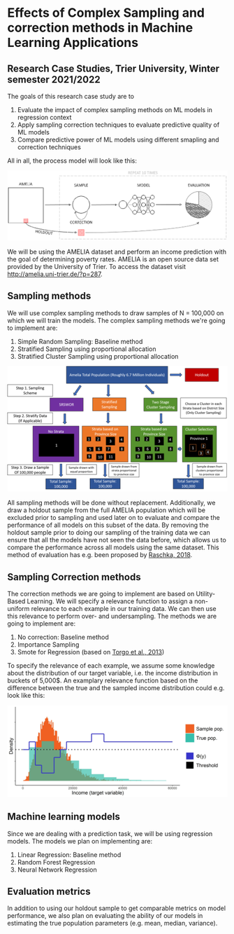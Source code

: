 # Effects of Complex Sampling and correction methods in Machine Learning Applications
## Research Case Studies, Trier University, Winter semester 2021/2022

The goals of this research case study are to

1. Evaluate the impact of complex sampling methods on ML models in regression context
2. Apply sampling correction techniques to evaluate predictive quality of ML models
3. Compare predictive power of ML models using different smapling and correction techniques

All in all, the process model will look like this: 

![Process model illustrating the intended work flow.](/media/readme_proc_model.png)

We will be using the AMELIA dataset and perform an income prediction with the goal of determining poverty rates. AMELIA is an open source data set provided by the University of Trier. To access the dataset visit http://amelia.uni-trier.de/?p=287.

## Sampling methods

We will use complex sampling methods to draw samples of N = 100,000 on which we will train the models. The complex sampling methods we're going to implement are: 

1. Simple Random Sampling: Baseline method
2. Stratified Sampling using proportional allocation
3. Stratified Cluster Sampling using proportional allocation

![Illustration of our used sampling schemes](media/readme_sampling_methods.png)

All sampling methods will be done without replacement. Additionally, we draw a holdout sample from the full AMELIA population which will be excluded prior to sampling and used later on to evaluate and compare the performance of all models on this subset of the data. By removing the holdout sample prior to doing our sampling of the training data we can ensure that all the models have not seen the data before, which allows us to compare the performance across all models using the same dataset. This method of evaluation has e.g. been proposed by [Raschka, 2018](https://arxiv.org/abs/1811.12808).

## Sampling Correction methods

The correction methods we are going to implement are based on Utility-Based Learning. We will specify a relevance function to assign a non-uniform relevance to each example in our training data. We can then use this relevance to perform over- and undersampling. The methods we are going to implement are: 

1. No correction: Baseline method
2. Importance Sampling
3. Smote for Regression (based on [Torgo et al., 2013](https://doi.org/10.1007/978-3-642-40669-0_3))

To specify the relevance of each example, we assume some knowledge about the distribution of our target variable, i.e. the income distribution in buckets of 5,000$. An examplary relevance function based on the difference between the true and the sampled income distribution could e.g. look like this: 

![Exemplary illustration of a relevance function based on difference between true and sampled income distribution](media/readme_correction_relevance.jpg)
## Machine learning models

Since we are dealing with a prediction task, we will be using regression models. The models we plan on implementing are: 

1. Linear Regression: Baseline method
2. Random Forest Regression
3. Neural Network Regression 

## Evaluation metrics

In addition to using our holdout sample to get comparable metrics on model performance, we also plan on evaluating the ability of our models in estimating the true population parameters (e.g. mean, median, variance).
